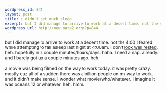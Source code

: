 ```yaml
--- 
wordpress_id: 844
layout: post
title: i didn't get much sleep
excerpt: but I did manage to arrive to work at a decent time. not the 4:00 I feared while attempting to fall asleep last night at 4:00am. I don't look well rested. heh. hopefully in a couple minutes/hours/days. haha. I need a nap. already. and I barely got up a couple minutes ago. heh...
wordpress_url: http://new.nata2.org/?p=844
---
```

but I did manage to arrive to work at a decent time. not the 4:00 I feared while attempting to fall asleep last night at 4:00am. I don't <a href="http://www.nata2.info/?path=pictures%2Fmisc%2Fphone_camera%2Fphotolog&amp;img=1083678359-Nokia6600(624).jpg">look well rested</a>. heh. hopefully in a couple minutes/hours/days. haha. I need a nap. already. and I barely got up a couple minutes ago. heh. <br/><br/>a movie was being filmed on the way to work today. it was pretty crazy. mostly cuz all of a sudden there was a billion people on my way to work. and it didn't make sense. I wonder what movie/who/whatever. I imagine it was oceans 12 or whatever. heh. hmm. 
